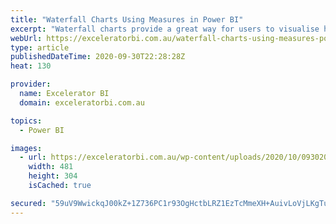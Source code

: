 ```yaml
---
title: "Waterfall Charts Using Measures in Power BI"
excerpt: "Waterfall charts provide a great way for users to visualise how pieces of an overall plan (or results) are combined to contribute to an outcome. For example, you could use a waterfall chart to show how sales have increased by year and category as illustrated below using the standard waterfall [...]Read"
webUrl: https://exceleratorbi.com.au/waterfall-charts-using-measures-power-bi/
type: article
publishedDateTime: 2020-09-30T22:28:28Z
heat: 130

provider:
  name: Excelerator BI
  domain: exceleratorbi.com.au

topics:
  - Power BI

images:
  - url: https://exceleratorbi.com.au/wp-content/uploads/2020/10/093020_2217_WaterfallCh4.png
    width: 481
    height: 304
    isCached: true

secured: "59uV9WwickqJ00kZ+1Z736PC1r93OgHctbLRZ1EzTcMmeXH+AuivLoVjLKgTuF8Z6FRJ8wYUWSBqEUB9SFk3jkAey9O/uiqACZB3O5JLXEjs8JbbVsWBNs35mcFEToDfRX49XfiKcWFqZqGWXMCub71tFS/g3WuXwDf8Dtu7fLC5a99jx2AJKeahagrZWvTosA/SZaYbPPkZefb2X5PHTooUlGWMNom5E2gpftjBVzZMENOyK6dXSFW3frM64R2zhzQ2+X/h9bwCqvwPovxd/ic3jrXh85AmKVSqnrjcyJ6MHbfppSaFi+iGnHyhMJIPBbFjRP9rQ22LYX3IcVGwPiMCbJo2mcXs7fOjuAqm+KY=;i/t+Tq0289duE8kNPRaRvQ=="
---
```


